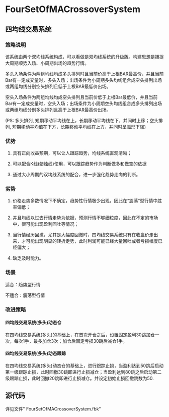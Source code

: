 FourSetOfMACrossoverSystem
==========================

四均线交易系统
--------------

### 策略说明

该系统由两个双均线系统构成，可以看做是双均线系统的升级版。构建思想是捕捉大周期顺势入场、小周期出场的趋势行情。

多头入场条件为两组均线均成多头排列时且当前价高于上根BAR最高价，并且当前Bar有一定成交量时，多头入场；出场条件为小周期多头均线组合成空头排列出场或两组均线分别空头排列且低于上根BAR最低价出场。

空头入场条件为两组均线均成空头排列且当前价低于上根Bar最低价，并且当前Bar有一定成交量时，空头入场；出场条件为小周期空头均线组合成多头排列出场或两组均线分别多头排列且高于上根BAR最高价出场。

(PS: 多头排列, 短期移动平均线在上，长期移动平均线在下，并同时上移；空头排列,
短期移动平均值在下方，长期移动平均线在上方，并同时呈弧形下降)

### 优势

1.  具有正向收益预期，可以让人跟踪趋势，均线系统直观清晰；

2.  可以配合K线(蜡烛线)使用，可以跟踪趋势作为判断做多和做空的依据

3.  通过大小周期的双均线系统的配合，进一步强化趋势走向的判断。

### 劣势

1.  价格走势多数情况下不确定，趋势性行情极少出现，因此在“震荡”型行情中胜率偏低；

2.  并且均线以过去行情走势为依据，预测行情不够细粒度，因此在不定的市场中，很可能出现盈利回吐等情况；

3.  当行情经历回撤，尤其是大幅度回撤时，四均线交易系统只有在收盘价走出来，才可能出现明显的转折走势，此时利润可能已经大量回吐或者亏损幅度已经偏大；

4.  缺乏及时能力。

### 场景

适合：趋势型行情

不适合：震荡型行情

### 改进策略

#### 四均线交易系统(多头)动态仓

在四均线交易系统(多头)的基础上，在首次开仓之后，设置固定盈利30跳加仓一次，每次1手，最多加仓3次；加仓后固定亏损30跳后减仓1手。

#### 四均线交易系统(多头)动态跟踪

在四均线交易系统(多头)动态仓的基础上，进行跟踪止损，当盈利达到50跳后启动第一级跟踪止损，此时回撤30跳即进行止损减仓；当盈利达到80跳之后启动第二级跟踪止损，此时回撤20跳即进行止损减仓。并设定初始止损回撤跳数为50.

源代码
------

详见文件" FourSetOfMACrossoverSystem.fbk"
